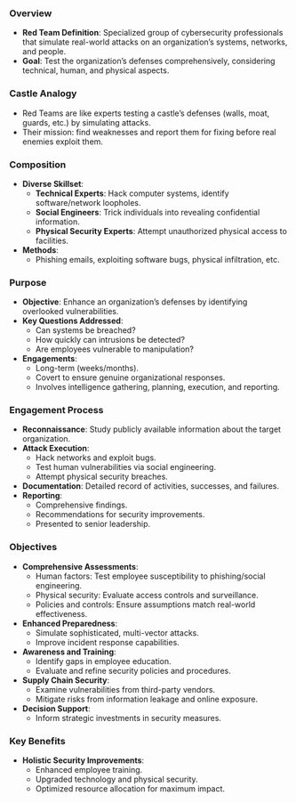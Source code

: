 ### Overview
- **Red Team Definition**: Specialized group of cybersecurity professionals that simulate real-world attacks on an organization’s systems, networks, and people.
- **Goal**: Test the organization’s defenses comprehensively, considering technical, human, and physical aspects.



### Castle Analogy
- Red Teams are like experts testing a castle’s defenses (walls, moat, guards, etc.) by simulating attacks.
- Their mission: find weaknesses and report them for fixing before real enemies exploit them.



### Composition
- **Diverse Skillset**:
    - **Technical Experts**: Hack computer systems, identify software/network loopholes.
    - **Social Engineers**: Trick individuals into revealing confidential information.
    - **Physical Security Experts**: Attempt unauthorized physical access to facilities.
- **Methods**:
    - Phishing emails, exploiting software bugs, physical infiltration, etc.



### Purpose
- **Objective**: Enhance an organization’s defenses by identifying overlooked vulnerabilities.
- **Key Questions Addressed**:
    - Can systems be breached?
    - How quickly can intrusions be detected?
    - Are employees vulnerable to manipulation?
- **Engagements**:
    - Long-term (weeks/months).
    - Covert to ensure genuine organizational responses.
    - Involves intelligence gathering, planning, execution, and reporting.



### Engagement Process
- **Reconnaissance**: Study publicly available information about the target organization.
- **Attack Execution**:
    - Hack networks and exploit bugs.
    - Test human vulnerabilities via social engineering.
    - Attempt physical security breaches.
- **Documentation**: Detailed record of activities, successes, and failures.
- **Reporting**:
    - Comprehensive findings.
    - Recommendations for security improvements.
    - Presented to senior leadership.



### Objectives
- **Comprehensive Assessments**:
    - Human factors: Test employee susceptibility to phishing/social engineering.
    - Physical security: Evaluate access controls and surveillance.
    - Policies and controls: Ensure assumptions match real-world effectiveness.
- **Enhanced Preparedness**:
    - Simulate sophisticated, multi-vector attacks.
    - Improve incident response capabilities.
- **Awareness and Training**:
    - Identify gaps in employee education.
    - Evaluate and refine security policies and procedures.
- **Supply Chain Security**:
    - Examine vulnerabilities from third-party vendors.
    - Mitigate risks from information leakage and online exposure.
- **Decision Support**:
    - Inform strategic investments in security measures.



### Key Benefits
- **Holistic Security Improvements**:
	- Enhanced employee training.
	- Upgraded technology and physical security.
	- Optimized resource allocation for maximum impact.